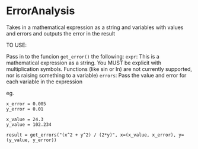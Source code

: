 # ErrorAnalysis
Takes in a mathematical expression as a string and variables with values and errors and outputs the error in the result

TO USE:

Pass in to the funcion `get_error()` the following:
`expr`: This is a mathematical expression as a string. You MUST be explicit with multiplication symbols. Functions (like sin or ln) are not currently supported, nor is raising something to a variable)
`errors`: Pass the value and error for each variable in the expression

eg.

    x_error = 0.005
    y_error = 0.01

    x_value = 24.3
    y_value = 102.234

    result = get_errors("(x^2 + y^2) / (2*y)", x=(x_value, x_error), y=(y_value, y_error))
